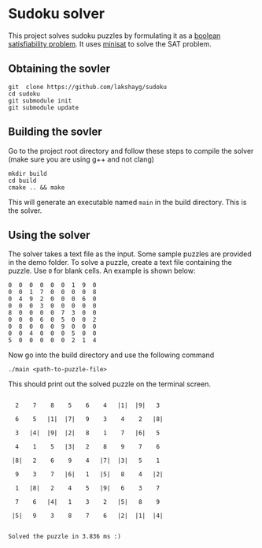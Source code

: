 # Sudoku solver
This project solves sudoku puzzles by formulating it as a [boolean satisfiability problem](https://en.wikipedia.org/wiki/Boolean_satisfiability_problem).
It uses [minisat](http://minisat.se/) to solve the SAT problem.

## Obtaining the sovler
```
git  clone https://github.com/lakshayg/sudoku
cd sudoku
git submodule init
git submodule update
```

## Building the sovler
Go to the project root directory and follow these steps to compile the solver (make sure you are using g++ and not clang)
```
mkdir build
cd build
cmake .. && make
```
This will generate an executable named `main` in the build directory. This is the solver.

## Using the solver
The solver takes a text file as the input. Some sample puzzles are provided in the demo folder. To solve a puzzle, create a text file containing the puzzle. Use `0` for blank cells. An example is shown below:
```
0  0  0  0  0  0  1  9  0
0  0  1  7  0  0  0  0  8
0  4  9  2  0  0  0  6  0
0  0  0  3  0  0  0  0  0
8  0  0  0  0  7  3  0  0
0  0  0  6  0  5  0  0  2
0  8  0  0  0  9  0  0  0
0  0  4  0  0  0  5  0  0
5  0  0  0  0  0  2  1  4
```
Now go into the build directory and use the following command
```
./main <path-to-puzzle-file>
```
This should print out the solved puzzle on the terminal screen.
```

  2    7    8    5    6    4   |1|  |9|   3  

  6    5   |1|  |7|   9    3    4    2   |8| 

  3   |4|  |9|  |2|   8    1    7   |6|   5  

  4    1    5   |3|   2    8    9    7    6  

 |8|   2    6    9    4   |7|  |3|   5    1  

  9    3    7   |6|   1   |5|   8    4   |2| 

  1   |8|   2    4    5   |9|   6    3    7  

  7    6   |4|   1    3    2   |5|   8    9  

 |5|   9    3    8    7    6   |2|  |1|  |4| 


Solved the puzzle in 3.836 ms :)
```
